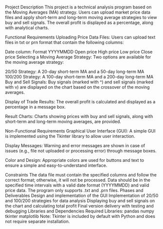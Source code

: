Project Description
This project is a technical analysis program based on the Moving Averages (MA) strategy. Users can upload market price data files and apply short-term and long-term moving average strategies to view buy and sell signals. The overall profit is displayed as a percentage, along with analytical charts.

Functional Requirements
Uploading Price Data Files:
Users can upload text files in txt or prn format that contain the following columns:

Date column: Format YYYYMMDD
Open price
High price
Low price
Close price
Selecting a Moving Average Strategy:
Two options are available for the moving average strategy:

20/50 Strategy: A 20-day short-term MA and a 50-day long-term MA
100/200 Strategy: A 100-day short-term MA and a 200-day long-term MA
Buy and Sell Signals:
Buy signals (marked with ^) and sell signals (marked with v) are displayed on the chart based on the crossover of the moving averages.

Display of Trade Results:
The overall profit is calculated and displayed as a percentage in a message box.

Result Charts:
Charts showing prices with buy and sell signals, along with short-term and long-term moving averages, are provided.

Non-Functional Requirements
Graphical User Interface (GUI):
A simple GUI is implemented using the Tkinter library to allow user interaction.

Display Messages:
Warning and error messages are shown in case of issues (e.g., file not uploaded or processing error) through message boxes.

Color and Design:
Appropriate colors are used for buttons and text to ensure a simple and easy-to-understand interface.

Constraints
The data file must contain the specified columns and follow the correct format; otherwise, it will not be processed.
Data should be in the specified time intervals with a valid date format (YYYYMMDD) and valid price data.
The program only supports .txt and .prn files.
Phases and Deliverables
Design and implementation of the GUI
Implementation of 20/50 and 100/200 strategies for data analysis
Displaying buy and sell signals on the chart and calculating total profit
Final version delivery with testing and debugging
Libraries and Dependencies
Required Libraries:
pandas
numpy
tkinter
matplotlib
Note: Tkinter is included by default with Python and does not require separate installation.
